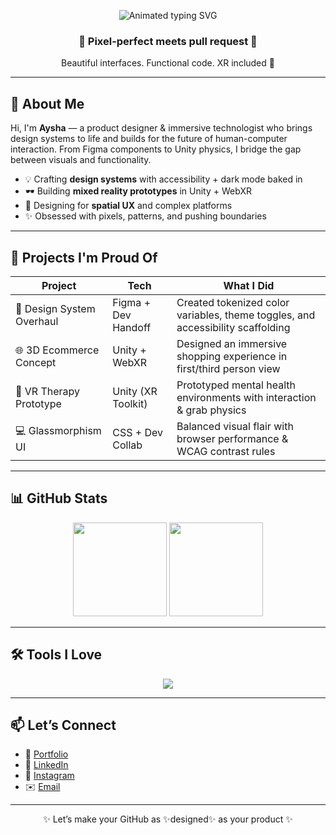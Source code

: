 <!-- Banner or aesthetic hero image suggestion -->
<!-- 🎆 SVG-Based Banner with Gradient + Stars -->
<p align="center">
  <img src="https://readme-typing-svg.herokuapp.com?font=Fira+Code&size=24&pause=1000&color=F96CA6&center=true&vCenter=true&width=435&lines=✨+Hi+I'm+Aysha!;Designer+%F0%9F%96%A4+Who+Codes;Creating+in+2D,+3D,+and+XR" alt="Animated typing SVG" />
</p>

<h3 align="center">🌌 Pixel-perfect meets pull request 🌌</h3>
<p align="center">Beautiful interfaces. Functional code. XR included 💫</p>

---

## 🎨 About Me

Hi, I'm **Aysha** — a product designer & immersive technologist who brings design systems to life and builds for the future of human-computer interaction. From Figma components to Unity physics, I bridge the gap between visuals and functionality.

- 💡 Crafting **design systems** with accessibility + dark mode baked in  
- 🕶️ Building **mixed reality prototypes** in Unity + WebXR  
- 🧠 Designing for **spatial UX** and complex platforms  
- ✨ Obsessed with pixels, patterns, and pushing boundaries  

---

## 🧪 Projects I'm Proud Of

| Project | Tech | What I Did |
|--------|------|------------|
| 🧱 Design System Overhaul | Figma + Dev Handoff | Created tokenized color variables, theme toggles, and accessibility scaffolding |
| 🌐 3D Ecommerce Concept | Unity + WebXR | Designed an immersive shopping experience in first/third person view |
| 🧠 VR Therapy Prototype | Unity (XR Toolkit) | Prototyped mental health environments with interaction & grab physics |
| 💻 Glassmorphism UI | CSS + Dev Collab | Balanced visual flair with browser performance & WCAG contrast rules |

---

## 📊 GitHub Stats

<p align="center">
  <img src="https://github-readme-stats.vercel.app/api?username=ayesha1&show_icons=true&theme=radical&hide_border=true&hide_title=true" height="150"/>
  <img src="https://github-readme-stats.vercel.app/api/top-langs/?username=ayesha1&layout=compact&theme=radical&hide_border=true" height="150"/>
</p>

---

## 🛠️ Tools I Love

<p align="center">
  <img src="https://skillicons.dev/icons?i=figma,unity,html,css,js,react,threejs,vscode,github,blender" />
</p>

---

## 📫 Let’s Connect

- 💼 [Portfolio](https://your-portfolio.com)
- 🔗 [LinkedIn](https://linkedin.com/in/yourname)
- 📸 [Instagram](https://instagram.com/xr.ayshx)
- ✉️ [Email](mailto:your@email.com)

---

<p align="center">✨ Let’s make your GitHub as ✨designed✨ as your product ✨</p>
